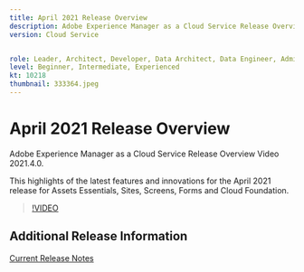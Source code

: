 ```yaml
---
title: April 2021 Release Overview
description: Adobe Experience Manager as a Cloud Service Release Overview Video 2021.4.0.
version: Cloud Service


role: Leader, Architect, Developer, Data Architect, Data Engineer, Admin, User
level: Beginner, Intermediate, Experienced
kt: 10218
thumbnail: 333364.jpeg
---
```


# April 2021 Release Overview

Adobe Experience Manager as a Cloud Service Release Overview Video 2021.4.0.

This highlights of the latest features and innovations for the April 2021 release for Assets Essentials, Sites, Screens, Forms and Cloud Foundation.

>[!VIDEO](https://video.tv.adobe.com/v/333364/?quality=12&learn=on)

## Additional Release Information

[Current Release Notes](https://experienceleague.adobe.com/docs/experience-manager-cloud-service/content/release-notes/home.html)
